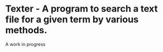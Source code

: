 # Texter - A program to search a text file for a given term by various methods.

A work in progress
